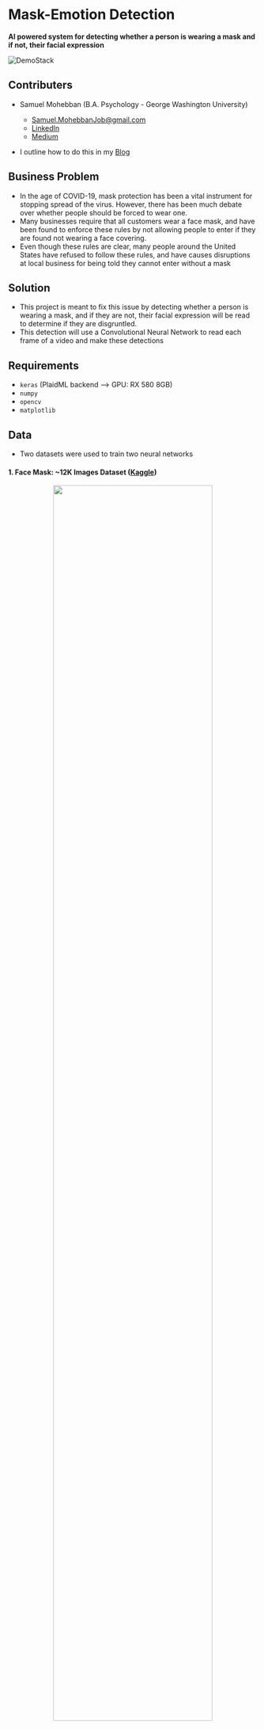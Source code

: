 # Mask-Emotion Detection

**AI powered system for detecting whether a person is wearing a mask and if not, their facial expression** 


![DemoStack](Images/DemoStack.png)

## Contributers
- Samuel Mohebban (B.A. Psychology - George Washington University)
    - Samuel.MohebbanJob@gmail.com
    - [LinkedIn](https://www.linkedin.com/in/samuel-mohebban-b50732139/)
    - [Medium](https://medium.com/@HeeebsInc)

- I outline how to do this in my [Blog](https://towardsdatascience.com/custom-object-detection-using-keras-and-opencv-ddfe89bb3c3?source=friends_link&sk=a4b802501d1cf4423bead44b94e7657a)

## Business Problem
- In the age of COVID-19, mask protection has been a vital instrument for stopping spread of the virus.  However, there has been much debate over whether people should be forced to wear one.  
- Many businesses require that all customers wear a face mask, and have been found to enforce these rules by not allowing people to enter if they are found not wearing a face covering.
- Even though these rules are clear, many people around the United States have refused to follow these rules, and have causes disruptions at local business for being told they cannot enter without a mask

## Solution
- This project is meant to fix this issue by detecting whether a person is wearing a mask, and if they are not, their facial expression will be read to determine if they are disgruntled. 
- This detection will use a Convolutional Neural Network to read each frame of a video and make these detections

## Requirements
- `keras` (PlaidML backend --> GPU: RX 580 8GB)
- `numpy`
- `opencv`
- `matplotlib`

## Data
- Two datasets were used to train two neural networks
#### 1. **Face Mask**: ~12K Images Dataset ([Kaggle](https://www.kaggle.com/ashishjangra27/face-mask-12k-images-dataset?select=Face+Mask+Dataset))

<p align="center" width="100%">
    <img width="80%" src="Images/MaskDistribution.png"> 
</p>

#### 2. **Emotion**: ~30K Images Dataset ([Kaggle](https://www.kaggle.com/msambare/fer2013))

<p align="center" width="100%">
    <img width="80%" src="Images/EmotionDistribution.png"> 
</p>

## Pre-processing 
**1. Face Mask Detection: Mobilenet**

<p align="center" width="100%">
    <img width="75%" src="Images/mobilenet_preprocessing.png"> 
</p>

**1. Face Mask Detection: Mobilenet**

<p align="center" width="100%">
    <img width="75%" src="Images/emotion_preprocessing.png"> 
</p>

## Modeling
- For each model, early stopping was applied to prevent the model from overfitting
- The data for the models can be retrieved using the functions within the [Functions.py](PyFunctions/Functions.py) file
- Visualizations functions for the confusion matrix, loss/accuracy, and ROC curve can be found within the [Viz.py](PyFunctions/Viz.py) file 

**1. Face Mask Detection: Mobilenet**
- [Notebook](MobilenetMasks.ipynb)
- Images were resized to (224, 224)
- Weights for imagenet were applied as well as sigmoid activation for the output layer, and binary crossentropy for the loss function
- Mobilenet was trained on the mask dataset
- Augmentation was applied to the training to ensure the model is able to generalize predictions to unknown data 
- Predicted Classes: No Mask(0) & Mask(1)

<p align="center" width="100%">
    <img width="45%" src="Images/Mobilenet_Loss_Acc.png"> 
    <img width="45%" src="Images/Mobilenet_ROC_F1.png"> 
</p>

<p align="center" width="100%">
    <img width="75%" src="Images/Mobilenet_CM.png"> 
</p>

**2. Emotion Detection: Convolutional Neural Network** 
- [Notebook](NormalEmotions.ipynb)
- Images were resized to (48,48)
- Softmax activation and categorical crossentropy were applied
- Predicted Classes: Angry(0), Happy(1), Neutral(2)

<p align="center" width="100%">
    <img width="45%" src="Images/Normal_Loss_Acc.png"> 
    <img width="45%" src="Images/Normal_ROC_F1.png"> 
</p>

<p align="center" width="100%">
    <img width="75%" src="Images/Normal_CM.png"> 
</p>

## Deployment
- [Notebook](FaceDetector.ipynb)
- In this section, the models were applied to live video
- The steps for applying this to live video were as follows:\
    1. Use [Haar feature based cascade classifier](https://opencv-python-tutroals.readthedocs.io/en/latest/py_tutorials/py_objdetect/py_face_detection/py_face_detection.html) to locate the coordinates of a face within a frame
    2. Extract the ROI of the face using the coordinates given by the classifier
    3. Make two copies of the ROI, one for the mask model and another for the emotion model
    4. Resize each copy to the correspoding dimensions used within the models 
    5. Start by making a mask prediction
        - If the model detects there is a mask, it will stop predicting and show a green box
        - If the model does not detect the mask, the algorithm will move onto the emotion model

<p align="center" width="100%">
    <img width="75%" src="Images/CodeStructure.png"> 
</p>
      
- Below you can see a .gif of how it works on my local machine
    
![Demo](Images/Demo.gif)

## Future Directions

- Use more models (InceptionNet, VGG16, etc.)
- Use a camera that detects heat.  This can be used to determine if someone is experiencing fever.
- More data.  So far, this model has trouble detecting a mask when a person is wearing glasses.  Using more images with people that wear glasses will get better results
